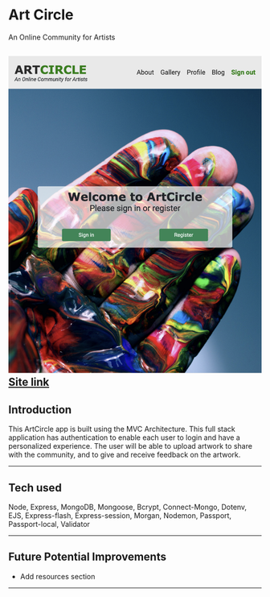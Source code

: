 # Art Circle

An Online Community for Artists

<a href="https://art-circle-community.herokuapp.com"><img src="https://github.com/laurasimsdev/laurasimsdev/raw/main/img/image4.png" /></a>
<a href="https://art-circle-community.herokuapp.com" target="_blank">Site link</a>
---

## Introduction

This ArtCircle app is built using the MVC Architecture. This full stack application has authentication to enable each user to login and have a personalized experience. The user will be able to upload artwork to share with the community, and to give and receive feedback on the artwork.

---

## Tech used

Node, Express, MongoDB, Mongoose, Bcrypt, Connect-Mongo, Dotenv, EJS, Express-flash, Express-session, Morgan, Nodemon, Passport, Passport-local, Validator

---

## Future Potential Improvements

- Add resources section

---
